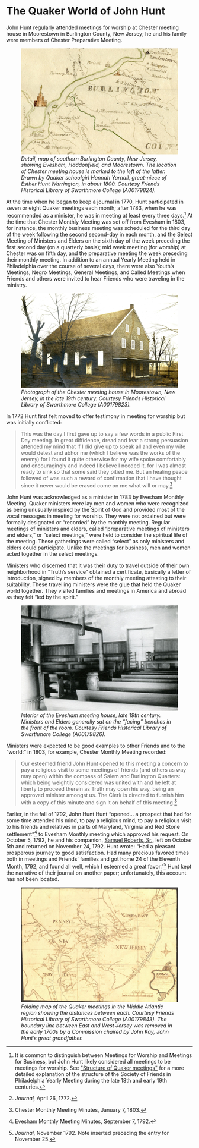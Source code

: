 # The Quaker World of John Hunt

John Hunt regularly attended meetings for worship at Chester meeting house in Moorestown in Burlington County, New Jersey; he and his family were members of Chester Preparative Meeting. 

<p><figure>
  <img src="../images/image5.jpg" alt="Detail of an old map of southern Burlington County, New Jersey, showing Evesham, Haddonfield, and Moorestown. The location of Chester meeting house is marked to the left of the latter." title="Detail, map of southern Burlington County, New Jersey, showing Evesham, Haddonfield, and Moorestown. The location of Chester meeting house is marked to the left of the latter. Drawn by Quaker schoolgirl, Hannah Yarnall, in about 1800. Courtesy Friends Historical Library of Swarthmore College (A00179824)."/>
 <figcaption><i>Detail, map of southern Burlington County, New Jersey, showing Evesham, Haddonfield, and Moorestown. The location of Chester meeting house is marked to the left of the latter. Drawn by Quaker schoolgirl Hannah Yarnall, great-niece of Esther Hunt Warrington, in about 1800. Courtesy Friends Historical Library of Swarthmore College (A00179824).</i></figcaption>
</figure></p>

At the time when he began to keep a journal in 1770, Hunt participated in seven or eight Quaker meetings each month; after 1783, when he was recommended as a minister, he was in meeting at least every three days.[^19] At the time that Chester Monthly Meeting was set off from Evesham in 1803, for instance, the monthly business meeting was scheduled for the third day of the week following the second second-day in each month, and the Select Meeting of Ministers and Elders on the sixth day of the week preceding the first second day (on a quarterly basis); mid week meeting (for worship) at Chester was on fifth day, and the preparative meeting the week preceding their monthly meeting. In addition to an annual Yearly Meeting held in Philadelphia over the course of several days, there were also Youth’s Meetings, Negro Meetings, General Meetings, and Called Meetings when Friends and others were invited to hear Friends who were traveling in the ministry. 

[^19]: It is common to distinguish between Meetings for Worship and Meetings for Business, but John Hunt likely considered all meetings to be meetings for worship.  See ["Structure of Quaker meetings"](/background/quaker-bg/structure) for a more detailed explanation of the structure of the Society of Friends in Philadelphia Yearly Meeting during the late 18th and early 19th centuries.

<p><figure>
  <img src="../images/image1.jpg" alt="Monochrome photograph of a 2-or-3-story brick building in the colonial style, surrounded by leafless trees. The front of the building has a covered porch, above which the characters “1802” have been inlaid in the brickwork. No people are visible." title="Photograph of the Chester meeting house in Moorestown, New Jersey, in the late 19th century. Courtesy Friends Historical Library of Swarthmore College (A00179823)."/>
 <figcaption><i>Photograph of the Chester meeting house in Moorestown, New Jersey, in the late 19th century. Courtesy Friends Historical Library of Swarthmore College (A00179823).</i></figcaption>
</figure></p>

In 1772 Hunt first felt moved to offer testimony in meeting for worship but was initially conflicted:
>This was the day I first gave up to say a few words in a public First Day meeting. In great diffidence, dread and fear a strong persuasion attended my mind that if I did give up to speak all and even my wife would detest and abhor me (which I believe was the works of the enemy) for I found it quite otherwise for my wife spoke comfortably and encouragingly and indeed I believe I needed it, for I was almost ready to sink so that some said they pitied me. But an healing peace followed of was such a reward of confirmation that I have thought since it never would be erased come on me what will or may.[^20]

[^20]: _Journal,_ April 26, 1772.

John Hunt was acknowledged as a minister in 1783 by Evesham Monthly Meeting. Quaker ministers were lay men and women who were recognized as being unusually inspired by the Spirit of God and provided most of the vocal messages in meeting for worship. They were not ordained but were formally designated or “recorded” by the monthly meeting. Regular meetings of ministers and elders, called “preparative meetings of ministers and elders,” or “select meetings,” were held to consider the spiritual life of the meeting. These gatherings were called “select” as only ministers and elders could participate. Unlike the meetings for business, men and women acted together in the select meetings. 

Ministers who discerned that it was their duty to travel outside of their own neighborhood in “Truth’s service” obtained a certificate, basically a letter of introduction, signed by members of the monthly meeting attesting to their suitability. These travelling ministers were the glue that held the Quaker world together. They visited families and meetings in America and abroad as they felt “led by the spirit.” 

<p><figure>
  <img src="../images/image3.jpg" alt="Black-and-white photograph of a cramped room containing empty wooden benches or pews in two rows. The aisle between the two rows contains a metal stove or furnace with a long pipe coming out of it. At the end of the aisle is a double door. Wood paneling covers the bottom half of the room's walls; the rest appears to be whitewashed. No people are visible." title="Interior of the Evesham meeting house, late 19th century. Ministers and Elders generally sat on the “facing” benches in the front of the room. Courtesy Friends Historical Library of Swarthmore College (A00179826)."/>
 <figcaption><i>Interior of the Evesham meeting house, late 19th century. Ministers and Elders generally sat on the “facing” benches in the front of the room. Courtesy Friends Historical Library of Swarthmore College (A00179826).</i></figcaption>
</figure></p>

Ministers were expected to be good examples to other Friends and to the “world:” in 1803, for example, Chester Monthly Meeting recorded:
>Our esteemed friend John Hunt opened to this meeting a concern to pay a religious visit to some meetings of friends (and others as way may open) within the compass of Salem and Burlington Quarters: which being weightily considered was united with and he left at liberty to proceed therein as Truth may open his way, being an approved minister amongst us. The Clerk is directed to furnish him with a copy of this minute and sign it on behalf of this meeting.[^21]

[^21]: Chester Monthly Meeting Minutes, January 7, 1803.

Earlier, in the fall of 1792, John Hunt Hunt “opened… a prospect that had for some time attended his mind, to pay a religious mind, to pay a religious visit to his friends and relatives in parts of Maryland, Virginia and Red Stone settlement”[^22] to Evesham Monthly meeting which approved his request. On October 5, 1792, he and his companion, [Samuel Roberts, Sr.](/entities/w6xt6kzb/), left on October 5th and returned on November 24, 1792. Hunt wrote: “Had a pleasant prosperous journey to good satisfaction. Had many precious favored times both in meetings and Friends’ families and got home 24 of the Eleventh Month, 1792, and found all well, which I esteemed a great favor.”[^23] Hunt kept the narrative of their journal on another paper; unfortunately, this account has not been located.

[^22]: Evesham Monthly Meeting Minutes, September 7, 1792.
[^23]: _Journal,_ November 1792.  Note inserted preceding the entry for November 25.

<p><figure>
  <img src="../images/image7.jpg" alt="Map of Quaker meetings in Maryland, New Jersey, Delaware, and eastern Pennsylvania." title="Folding map of the Quaker meetings in the Middle Atlantic region showing the distances between each. Courtesy Friends Historical Library of Swarthmore College (A00179843)."/>
 <figcaption><i>Folding map of the Quaker meetings in the Middle Atlantic region showing the distances between each. Courtesy Friends Historical Library of Swarthmore College (A00179843). The boundary line between East and West Jersey was removed in the early 1700s by a Commission chaired by John Kay, John Hunt’s great grandfather.</i></figcaption>
</figure></p>
